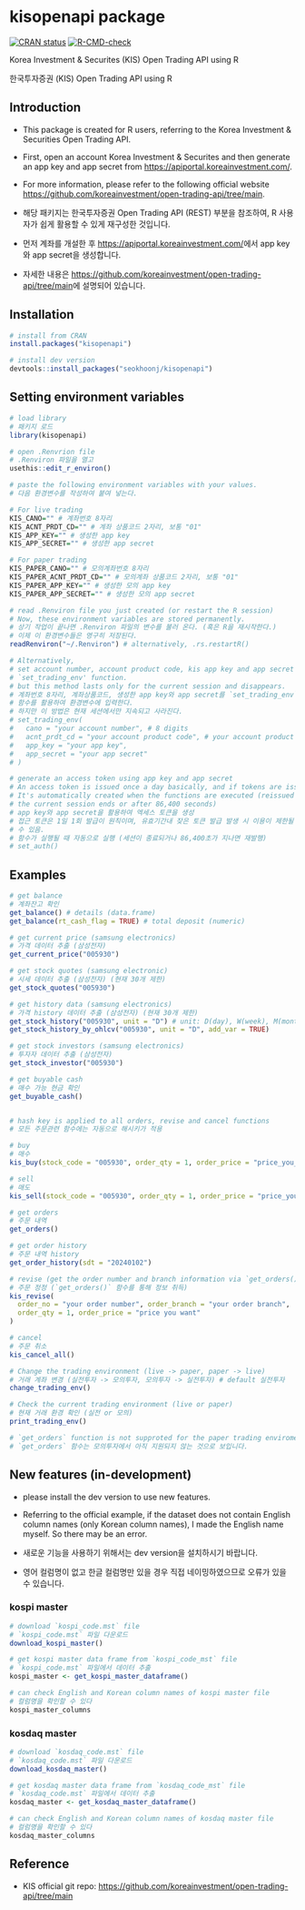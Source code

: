 # kisopenapi package

<!-- badges: start -->

[![CRAN status](https://www.r-pkg.org/badges/version/kisopenapi)](https://CRAN.R-project.org/package=kisopenapi) [![R-CMD-check](https://github.com/seokhoonj/kisopenapi/actions/workflows/R-CMD-check.yaml/badge.svg)](https://github.com/seokhoonj/kisopenapi/actions/workflows/R-CMD-check.yaml)

<!-- badges: end -->

Korea Investment & Securites (KIS) Open Trading API using R

한국투자증권 (KIS) Open Trading API using R

## Introduction

-   This package is created for R users, referring to the Korea Investment & Securities Open Trading API.

-   First, open an account Korea Investment & Securites and then generate an app key and app secret from <https://apiportal.koreainvestment.com/>.

-   For more information, please refer to the following official website <https://github.com/koreainvestment/open-trading-api/tree/main>.

-   해당 패키지는 한국투자증권 Open Trading API (REST) 부분을 참조하여, R 사용자가 쉽게 활용할 수 있게 재구성한 것입니다.

-   먼저 계좌를 개설한 후 <https://apiportal.koreainvestment.com/>에서 app key와 app secret을 생성합니다.

-   자세한 내용은 <https://github.com/koreainvestment/open-trading-api/tree/main>에 설명되어 있습니다.

## Installation

``` r
# install from CRAN
install.packages("kisopenapi")

# install dev version
devtools::install_packages("seokhoonj/kisopenapi")
```

## Setting environment variables

``` r
# load library
# 패키지 로드
library(kisopenapi)

# open .Renvrion file
# .Renviron 파일을 열고
usethis::edit_r_environ()

# paste the following environment variables with your values.
# 다음 환경변수를 작성하여 붙여 넣는다.

# For live trading
KIS_CANO="" # 계좌번호 8자리
KIS_ACNT_PRDT_CD="" # 계좌 상품코드 2자리, 보통 "01"
KIS_APP_KEY="" # 생성한 app key 
KIS_APP_SECRET="" # 생성한 app secret

# For paper trading
KIS_PAPER_CANO="" # 모의계좌번호 8자리
KIS_PAPER_ACNT_PRDT_CD="" # 모의계좌 상품코드 2자리, 보통 "01"
KIS_PAPER_APP_KEY="" # 생성한 모의 app key
KIS_PAPER_APP_SECRET="" # 생성한 모의 app secret

# read .Renviron file you just created (or restart the R session)
# Now, these environment variables are stored permanently.
# 상기 작업이 끝나면 .Renviron 파일의 변수를 불러 온다. (혹은 R을 재시작한다.)
# 이제 이 환경변수들은 영구히 저장된다.
readRenviron("~/.Renviron") # alternatively, .rs.restartR()

# Alternatively,
# set account number, account product code, kis app key and app secret using
# `set_trading_env' function.
# but this method lasts only for the current session and disappears.
# 계좌번호 8자리, 계좌상품코드, 생성한 app key와 app secret를 `set_trading_env` 
# 함수를 활용하여 환경변수에 입력한다.
# 하지만 이 방법은 현재 세션에서만 지속되고 사라진다.
# set_trading_env(
#   cano = "your account number", # 8 digits
#   acnt_prdt_cd = "your account product code", # your account product code 2 digits
#   app_key = "your app key",
#   app_secret = "your app secret"
# ) 

# generate an access token using app key and app secret
# An access token is issued once a day basically, and if tokens are issued frequently, your access might be restricted
# It's automatically created when the functions are executed (reissued when 
# the current session ends or after 86,400 seconds)
# app key와 app secret을 활용하여 엑세스 토큰을 생성
# 접근 토큰은 1일 1회 발급이 원칙이며, 유효기간내 잦은 토큰 발급 발생 시 이용이 제한될
# 수 있음.
# 함수가 실행될 때 자동으로 실행 (세션이 종료되거나 86,400초가 지나면 재발행)
# set_auth()
```

## Examples

``` r
# get balance
# 계좌잔고 확인
get_balance() # details (data.frame)
get_balance(rt_cash_flag = TRUE) # total deposit (numeric)

# get current price (samsung electronics)
# 가격 데이터 추출 (삼성전자)
get_current_price("005930")

# get stock quotes (samsung electronic)
# 시세 데이터 추출 (삼성전자) (현재 30개 제한)
get_stock_quotes("005930")

# get history data (samsung electronics)
# 가격 history 데이터 추출 (삼성전자) (현재 30개 제한)
get_stock_history("005930", unit = "D") # unit: D(day), W(week), M(month)
get_stock_history_by_ohlcv("005930", unit = "D", add_var = TRUE)

# get stock investors (samsung electronics)
# 투자자 데이터 추출 (삼성전자)
get_stock_investor("005930")

# get buyable cash
# 매수 가능 현금 확인
get_buyable_cash()


# hash key is applied to all orders, revise and cancel functions
# 모든 주문관련 함수에는 자동으로 해시키가 적용

# buy
# 매수
kis_buy(stock_code = "005930", order_qty = 1, order_price = "price_you_want")

# sell
# 매도
kis_sell(stock_code = "005930", order_qty = 1, order_price = "price_you_want")

# get orders
# 주문 내역
get_orders()

# get order history
# 주문 내역 history
get_order_history(sdt = "20240102")

# revise (get the order number and branch information via `get_orders()`)
# 주문 정정 (`get_orders()` 함수를 통해 정보 취득)
kis_revise(
  order_no = "your order number", order_branch = "your order branch",
  order_qty = 1, order_price = "price you want"
)

# cancel
# 주문 취소
kis_cancel_all()

# Change the trading environment (live -> paper, paper -> live)
# 거래 계좌 변경 (실전투자 -> 모의투자, 모의투자 -> 실전투자) # default 실전투자
change_trading_env()

# Check the current trading environment (live or paper)
# 현재 거래 환경 확인 (실전 or 모의)
print_trading_env()

# `get_orders` function is not supproted for the paper trading enviroment.
# `get_orders` 함수는 모의투자에서 아직 지원되지 않는 것으로 보입니다.
```

## New features (in-development)

-   please install the dev version to use new features.

-   Referring to the official example, if the dataset does not contain English column names (only Korean column names), I made the English name myself. So there may be an error.

-   새로운 기능을 사용하기 위해서는 dev version을 설치하시기 바랍니다.

-   영어 컬럼명이 없고 한글 컬럼명만 있을 경우 직접 네이밍하였으므로 오류가 있을 수 있습니다.

### kospi master

``` r
# download `kospi_code.mst` file
# `kospi_code.mst` 파일 다운로드
download_kospi_master()

# get kospi master data frame from `kospi_code_mst` file
# `kospi_code.mst` 파일에서 데이터 추출
kospi_master <- get_kospi_master_dataframe()

# can check English and Korean column names of kospi master file 
# 컬럼명을 확인할 수 있다 
kospi_master_columns
```

### kosdaq master

``` r
# download `kosdaq_code.mst` file
# `kosdaq_code.mst` 파일 다운로드
download_kosdaq_master()

# get kosdaq master data frame from `kosdaq_code_mst` file
# `kosdaq_code.mst` 파일에서 데이터 추출
kosdaq_master <- get_kosdaq_master_dataframe()

# can check English and Korean column names of kosdaq master file 
# 컬럼명을 확인할 수 있다 
kosdaq_master_columns
```

## Reference

-   KIS official git repo: <https://github.com/koreainvestment/open-trading-api/tree/main>
